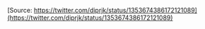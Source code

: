 [Source: https://twitter.com/diprjk/status/1353674386172121089](https://twitter.com/diprjk/status/1353674386172121089)